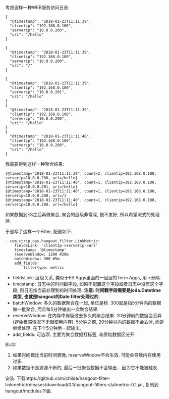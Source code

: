 考虑这样一种WEB服务访问日志:
```
{
  "@timestamp": "2018-01-23T11:11:39",
  "clientip": "192.168.0.100",
  "serverip": "10.0.0.200",
  "uri": "/hello"
}

{
  "@timestamp": "2018-01-23T11:11:39",
  "clientip": "192.168.0.100",
  "serverip": "10.0.0.200",
  "uri": "/"
}

{
  "@timestamp": "2018-01-23T11:11:39",
  "clientip": "192.168.0.100",
  "serverip": "10.0.0.201",
  "uri": "/hello"
}
{
  "@timestamp": "2018-01-23T11:11:39",
  "clientip": "192.168.0.100",
  "serverip": "10.0.0.200",
  "uri": "/hello"
}
{
  "@timestamp": "2018-01-23T11:11:40",
  "clientip": "192.168.0.100",
  "serverip": "10.0.0.200",
  "uri": "/hello"
}
```

我需要得到这样一种聚合结果:
```
{@timestamp="2018-01-23T11:11:39", count=2, clientip=192.168.0.100, serverip=10.0.0.200, url=/hello}
{@timestamp="2018-01-23T11:11:40", count=1, clientip=192.168.0.100, serverip=10.0.0.201, url=/hello}
{@timestamp="2018-01-23T11:11:40", count=1, clientip=192.168.0.100, serverip=10.0.0.200, url=/}
{@timestamp="2018-01-23T11:11:40", count=1, clientip=192.168.0.100, serverip=10.0.0.200, url=/hello}
```

如果数据到ES之后再做聚合, 聚合的层级非常深, 很不友好, 所以希望流式的处理掉.

于是写了这样一个Filter, 配置如下:

```
- com.ctrip.ops.hangout.filter.LinkMetric:
    fieldsLink: 'clientip->serverip->url'
    timestamp: '@timestamp'
    reserveWindow: 1200 #20m
    batchWindow: 300 #5m
    add_fields:
        filtertype: metric
```

- fieldsLink: 层级关系, 类似于ES Aggs里面的一层层的Term Aggs, 用->分隔.
- timestamp: 日志中的时间戳字段, 如果不配置这个字段或者日志中没有这个字段, 则日志按当前处理到的时间处理.  **注意: 时间戳字段需要是joda.Datetime 类型, 也就是hangout的Date filter处理过的.**
- batchWindow: 多久的数据聚合在一起, 单位是秒. 300就是指5分钟内的数据做一批聚合, 而且每5分钟输出一次聚合结果.
- reserveWindow: 在内存中保留过去多久的聚合结果. 20分钟前的数据会丢弃(避免极端情况下无限使用内存).  5分钟之前, 20分钟以内的数据不会丢掉, 而是继续处理. 在下个5分钟后一起输出.
- add_fields: 可选项. 主要为聚合数据打标签, 和原始数据区分开.

BUG: 
1. 如果时间戳比当前时间更晚, reserveWindow不会生效, 可能会导致内存使用过多.
2. 如果数据不是源源不断的, 最后一批聚合数据不会输出... 因为它不能被触发.

安装:
下载https://github.com/childe/hangout-filter-linkmetric/releases/download/0.1/hangout-filters-statmetric-0.1.jar, 复制到hangout/modules下面.

